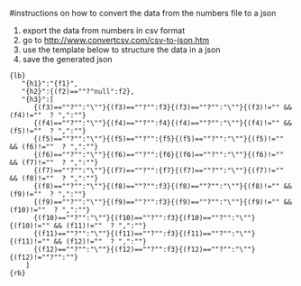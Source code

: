 #instructions on how to convert the data from the numbers file to a json

1) export the data from numbers in csv format
2) go to http://www.convertcsv.com/csv-to-json.htm
3) use the template below to structure the data in a json
4) save the generated json


```
{lb}
   "{h1}":"{f1}",
   "{h2}":{(f2)==""?"null":f2},
   "{h3}":[
      {(f3)==""?"":"\""}{(f3)==""?"":f3}{(f3)==""?"":"\""}{(f3)!="" && (f4)!=""  ? ",":""}
      {(f4)==""?"":"\""}{(f4)==""?"":f4}{(f4)==""?"":"\""}{(f4)!="" && (f5)!=""  ? ",":""}
      {(f5)==""?"":"\""}{(f5)==""?"":{f5}{(f5)==""?"":"\""}{(f5)!="" && (f6)!=""  ? ",":""}
      {(f6)==""?"":"\""}{(f6)==""?"":{f6}{(f6)==""?"":"\""}{(f6)!="" && (f7)!=""  ? ",":""}
      {(f7)==""?"":"\""}{(f7)==""?"":{f7}{(f7)==""?"":"\""}{(f7)!="" && (f8)!=""  ? ",":""}
      {(f8)==""?"":"\""}{(f8)==""?"":f3}{(f8)==""?"":"\""}{(f8)!="" && (f9)!=""  ? ",":""}
      {(f9)==""?"":"\""}{(f9)==""?"":f3}{(f9)==""?"":"\""}{(f9)!="" && (f10)!=""  ? ",":""}
      {(f10)==""?"":"\""}{(f10)==""?"":f3}{(f10)==""?"":"\""}{(f10)!="" && (f11)!=""  ? ",":""}
      {(f11)==""?"":"\""}{(f11)==""?"":f3}{(f11)==""?"":"\""}{(f11)!="" && (f12)!=""  ? ",":""}
      {(f12)==""?"":"\""}{(f12)==""?"":f3}{(f12)==""?"":"\""}{(f12)!=""?"":""}
    ]
{rb}
```
